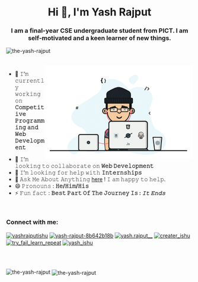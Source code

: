 <h1 align="center">Hi 👋, I'm Yash Rajput</h1>
<h3 align="center">I am a final-year CSE undergraduate student from PICT. I am self-motivated and a keen learner of new things.</h3>

<p align="left"> <img src="https://komarev.com/ghpvc/?username=the-yash-rajput&label=Profile%20views&color=0e75b6&style=flat" alt="the-yash-rajput" /> </p>
<br/>

<a target="_blank">
  <img align="right" height="250" width="400" alt="GIF" src="https://github.com/the-yash-rajput/the-yash-rajput/blob/main/gif/image.gif">
</a>


- 🔭 𝙸’𝚖 𝚌𝚞𝚛𝚛𝚎𝚗𝚝𝚕𝚢 𝚠𝚘𝚛𝚔𝚒𝚗𝚐 𝚘𝚗 **𝙲𝚘𝚖𝚙𝚎𝚝𝚒𝚝𝚒𝚟𝚎 𝙿𝚛𝚘𝚐𝚛𝚊𝚖𝚖𝚒𝚗𝚐 𝚊𝚗𝚍 𝚆𝚎𝚋 𝙳𝚎𝚟𝚎𝚕𝚘𝚙𝚖𝚎𝚗𝚝**
<!-- - 🌱 𝙸’𝚖 𝚌𝚞𝚛𝚛𝚎𝚗𝚝𝚕𝚢 𝚕𝚎𝚊𝚛𝚗𝚒𝚗𝚐 **𝙳𝚎𝚟𝙾𝚙𝚜** -->
- 👯 𝙸’𝚖 𝚕𝚘𝚘𝚔𝚒𝚗𝚐 𝚝𝚘 𝚌𝚘𝚕𝚕𝚊𝚋𝚘𝚛𝚊𝚝𝚎 𝚘𝚗 **𝚆𝚎𝚋 𝙳𝚎𝚟𝚎𝚕𝚘𝚙𝚖𝚎𝚗𝚝**
- 🤔 𝙸’𝚖 𝚕𝚘𝚘𝚔𝚒𝚗𝚐 𝚏𝚘𝚛 𝚑𝚎𝚕𝚙 𝚠𝚒𝚝𝚑 **𝙸𝚗𝚝𝚎𝚛𝚗𝚜𝚑𝚒𝚙𝚜**
- 💬 𝙰𝚜𝚔 𝙼𝚎 𝙰𝚋𝚘𝚞𝚝 𝙰𝚗𝚢𝚝𝚑𝚒𝚗𝚐 [here](https://github.com/the-yash-rajput/the-yash-rajput/issues/1) ! 𝙸 𝚊𝚖 𝚑𝚊𝚙𝚙𝚢 𝚝𝚘 𝚑𝚎𝚕𝚙.
- 😄 𝙿𝚛𝚘𝚗𝚘𝚞𝚗𝚜 : **𝙷𝚎/𝙷𝚒𝚖/𝙷𝚒𝚜**
- ⚡ 𝙵𝚞𝚗 𝚏𝚊𝚌𝚝 : **𝙱𝚎𝚜𝚝 𝙿𝚊𝚛𝚝 𝙾𝚏 𝚃𝚑𝚎 𝙹𝚘𝚞𝚛𝚗𝚎𝚢 𝙸𝚜 : *𝙸𝚝 𝙴𝚗𝚍𝚜***

<br/>



<h3 align="left">Connect with me:</h3>
<p align="left">
<a href="https://twitter.com/yashrajputishu" target="blank"><img align="center" src="https://raw.githubusercontent.com/rahuldkjain/github-profile-readme-generator/master/src/images/icons/Social/twitter.svg" alt="yashrajputishu" height="30" width="40" /></a>
<a href="https://linkedin.com/in/yash-rajput-8b642b18b" target="blank"><img align="center" src="https://raw.githubusercontent.com/rahuldkjain/github-profile-readme-generator/master/src/images/icons/Social/linked-in-alt.svg" alt="yash-rajput-8b642b18b" height="30" width="40" /></a>
<a href="https://instagram.com/yash.rajput__" target="blank"><img align="center" src="https://raw.githubusercontent.com/rahuldkjain/github-profile-readme-generator/master/src/images/icons/Social/instagram.svg" alt="yash.rajput__" height="30" width="40" /></a>
<a href="https://www.codechef.com/users/creater_ishu" target="blank"><img align="center" src="https://cdn.jsdelivr.net/npm/simple-icons@3.1.0/icons/codechef.svg" alt="creater_ishu" height="30" width="40" /></a>
<a href="https://codeforces.com/profile/try_fail_learn_repeat" target="blank"><img align="center" src="https://raw.githubusercontent.com/rahuldkjain/github-profile-readme-generator/master/src/images/icons/Social/codeforces.svg" alt="try_fail_learn_repeat" height="30" width="40" /></a>
<a href="https://www.leetcode.com/yash_ishu" target="blank"><img align="center" src="https://raw.githubusercontent.com/rahuldkjain/github-profile-readme-generator/master/src/images/icons/Social/leet-code.svg" alt="yash_ishu" height="30" width="40" /></a>
</p>

<br/>
<br/>



<p><img align="left" src="https://github-readme-stats.vercel.app/api/top-langs?username=the-yash-rajput&show_icons=true&locale=en&layout=compact" alt="the-yash-rajput" /></p>

<p>&nbsp;<img align="center" src="https://github-readme-stats.vercel.app/api?username=the-yash-rajput&show_icons=true&locale=en" alt="the-yash-rajput" /></p>

<!-- <p><img align="center" src="https://github-readme2-streak-stats.herokuapp.com/?user=the-yash-rajput&" alt="the-yash-rajput" /></p> -->
